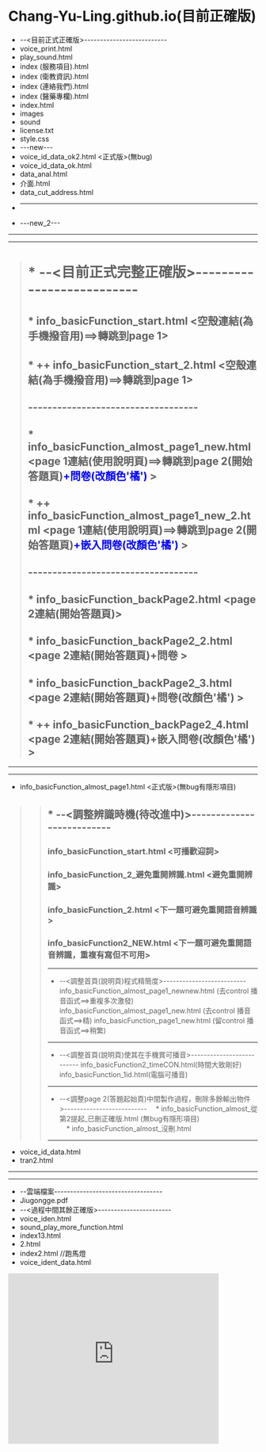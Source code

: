 # Chang-Yu-Ling.github.io(目前正確版)
* --<目前正式正確版>--------------------------
* voice_print.html
* play_sound.html
* index (服務項目).html
* index (衛教資訊).html
* index (連絡我們).html
* index (醫藥專欄).html
* index.html
* images
* sound
* license.txt
* style.css
* ---new---
* voice_id_data_ok2.html   <正式版>(無bug)
* voice_id_data_ok.html         
* data_anal.html
* 介面.html
* data_cut_address.html
* ----------
* ---new_2---
----------
----------
> # * --<目前正式完整正確版>--------------------------
> ## * info_basicFunction_start.html  <空殼連結(為手機撥音用)==>轉跳到page 1>
> ## * ++ info_basicFunction_start_2.html  <空殼連結(為手機撥音用)==>轉跳到page 1>
> ##   -----------------------------------
> ## * info_basicFunction_almost_page1_new.html  <page 1連結(使用說明頁)==>轉跳到page 2(開始答題頁)<font color="blue">+問卷(改顏色'橘')</font> >
> ## * ++ info_basicFunction_almost_page1_new_2.html  <page 1連結(使用說明頁)==>轉跳到page 2(開始答題頁)<font color="blue">+嵌入問卷(改顏色'橘')</font> >
> ##   -----------------------------------
> ## * info_basicFunction_backPage2.html  <page 2連結(開始答題頁)>
> ## * info_basicFunction_backPage2_2.html  <page 2連結(開始答題頁)+問卷 >
> ## * info_basicFunction_backPage2_3.html  <page 2連結(開始答題頁)+問卷(改顏色'橘') >
> ## * ++ info_basicFunction_backPage2_4.html  <page 2連結(開始答題頁)+嵌入問卷(改顏色'橘') >
----------
----------
* info_basicFunction_almost_page1.html   <正式版>(無bug有隱形項目)
>> ## * --<調整辨識時機(待改進中)>--------------------------
>> ### info_basicFunction_start.html   <可播歡迎詞>
>> ### info_basicFunction_2_避免重開辨識.html  <避免重開辨識>
>> ### info_basicFunction_2.html <下一題可避免重開語音辨識>
>> ### info_basicFunction2_NEW.html <下一題可避免重開語音辨識，重複有寫但不可用>
>> ----------
>> * --<調整首頁(說明頁)程式精簡度>--------------------------
>> info_basicFunction_almost_page1_newnew.html (去control 播音函式==>重複多次激發)
>> info_basicFunction_almost_page1_new.html    (去control 播音函式==>精)
>> info_basicFunction_page1_new.html           (留control 播音函式==>稍繁)
>> ----------
>> * --<調整首頁(說明頁)使其在手機賞可播音>--------------------------
>> info_basicFunction2_timeCON.html(時間大致剛好)
>> info_basicFunction_1id.html(電腦可播音)
>> ----------
>> * --<調整page 2(答題起始頁)中間製作過程，刪除多餘輸出物件>--------------------------
>>　* info_basicFunction_almost_從第2提起_已刪正確版.html  (無bug有隱形項目)       
>>　* info_basicFunction_almost_沒刪.html
>> ----------
* voice_id_data.html
* tran2.html
----------
----------
* --雲端檔案----------------------------------
* Jiugongge.pdf
* --<過程中間其餘正確版>-----------------------
* voice_iden.html
* sound_play_more_function.html
* index13.html
* 2.html
* index2.html  //跑馬燈
* voice_ident_data.html
<embed src="https://www.youtube.com/embed/F9Bo89m2f6g" allowfullscreen="true" width="425" height="344">
